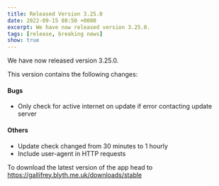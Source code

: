 ```yaml
---
title: Released Version 3.25.0
date: 2022-09-15 08:50 +0000
excerpt: We have now released version 3.25.0.
tags: [release, breaking news]
show: true
---
```


We have now released version 3.25.0.

This version contains the following changes:

#### Bugs

* Only check for active internet on update if error contacting update server

#### Others

* Update check changed from 30 minutes to 1 hourly
* Include user-agent in HTTP requests


To download the latest version of the app head to <https://gallifrey.blyth.me.uk/downloads/stable>
